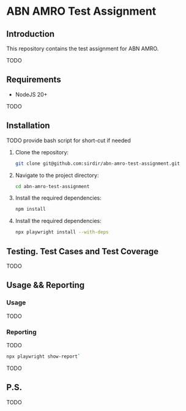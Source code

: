 # ABN AMRO Test Assignment

## Introduction

This repository contains the test assignment for ABN AMRO.

TODO

## Requirements

- NodeJS 20+

TODO

## Installation

TODO provide bash script for short-cut if needed

1. Clone the repository:
   ```bash
   git clone git@github.com:sirdir/abn-amro-test-assignment.git
   ```
2. Navigate to the project directory:
   ```bash
   cd abn-amro-test-assignment
   ```
3. Install the required dependencies:
   ```bash
   npm install
   ```
4. Install the required dependencies:
   ```bash
   npx playwright install --with-deps
   ```

## Testing. Test Cases and Test Coverage

TODO

## Usage && Reporting

### Usage

TODO

### Reporting

TODO

```bash
npx playwright show-report`
```

TODO

## P.S.

TODO

